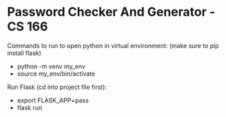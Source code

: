 # Password Checker And Generator - CS 166

Commands to run to open python in virtual environment: (make sure to pip install flask)
- python -m venv my_env
- source my_env/bin/activate


Run Flask (cd into project file first):
- export FLASK_APP=pass
- flask run
